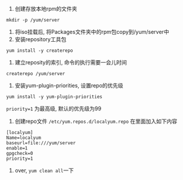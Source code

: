 1. 创建存放本地rpm的文件夹
```
mkdir -p /yum/server
```
1. 将iso挂载后, 将Packages文件夹中的rpm包copy到/yum/server中
1. 安装repository工具包
```
yum install -y createrepo
```
1. 建立reposity的索引, 命令的执行需要一会儿时间
```
createrepo /yum/server
```
1. 安装yum-plugin-priorities, 设置repo的优先级
```
yum install -y yum-plugin-priorities
```
`priority=1` 为最高级, 默认的优先级为99
1. 创建repo文件 `/etc/yum.repos.d/localyum.repo`
在里面加入如下内容
```
[localyum]
Name=localyum
baseurl=file:///yum/server
enable=1
gpgcheck=0
priority=1
```
1. over, `yum clean all`一下
